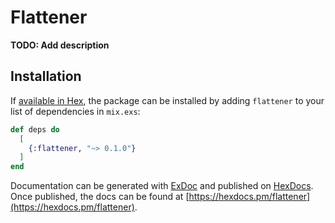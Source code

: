 # Flattener

**TODO: Add description**

## Installation

If [available in Hex](https://hex.pm/docs/publish), the package can be installed
by adding `flattener` to your list of dependencies in `mix.exs`:

```elixir
def deps do
  [
    {:flattener, "~> 0.1.0"}
  ]
end
```

Documentation can be generated with [ExDoc](https://github.com/elixir-lang/ex_doc)
and published on [HexDocs](https://hexdocs.pm). Once published, the docs can
be found at [https://hexdocs.pm/flattener](https://hexdocs.pm/flattener).

